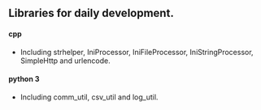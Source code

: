 ## Libraries for daily development.

#### cpp
 * Including strhelper, IniProcessor, IniFileProcessor, IniStringProcessor, SimpleHttp and urlencode.

#### python 3
 * Including comm_util, csv_util and log_util.
